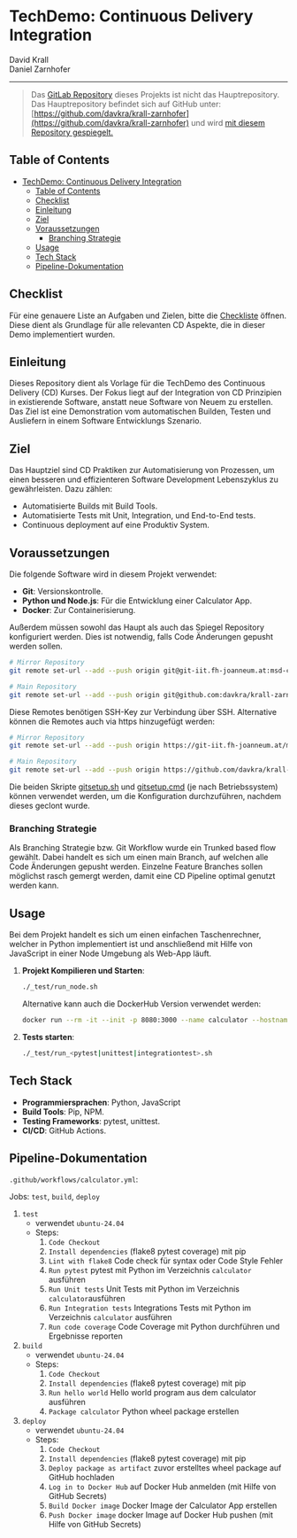 # TechDemo: Continuous Delivery Integration

David Krall  
Daniel Zarnhofer

---

> Das [GitLab Repository](https://git-iit.fh-joanneum.at/msd-contdel/techdemo-ws24/krall-zarnhofer) dieses Projekts ist nicht das Hauptrepository.  
> Das Hauptrepository befindet sich auf GitHub unter: [https://github.com/davkra/krall-zarnhofer](https://github.com/davkra/krall-zarnhofer) und wird [mit diesem Repository gespiegelt.](#voraussetzungen)

## Table of Contents

- [TechDemo: Continuous Delivery Integration](#techdemo-continuous-delivery-integration)
  - [Table of Contents](#table-of-contents)
  - [Checklist](#checklist)
  - [Einleitung](#einleitung)
  - [Ziel](#ziel)
  - [Voraussetzungen](#voraussetzungen)
    - [Branching Strategie](#branching-strategie)
  - [Usage](#usage)
  - [Tech Stack](#tech-stack)
  - [Pipeline-Dokumentation](#pipeline-dokumentation)

## Checklist

Für eine genauere Liste an Aufgaben und Zielen, bitte die [Checkliste](./CHECKLIST.md) öffnen. Diese dient als Grundlage für alle relevanten CD Aspekte, die in dieser Demo implementiert wurden.

## Einleitung

Dieses Repository dient als Vorlage für die TechDemo des Continuous Delivery (CD) Kurses. Der Fokus liegt auf der Integration von CD Prinzipien in existierende Software, anstatt neue Software von Neuem zu erstellen. Das Ziel ist eine Demonstration vom automatischen Builden, Testen und Ausliefern in einem Software Entwicklungs Szenario.

## Ziel

Das Hauptziel sind CD Praktiken zur Automatisierung von Prozessen, um einen besseren und effizienteren Software Development Lebenszyklus zu gewährleisten. Dazu zählen:

- Automatisierte Builds mit Build Tools.
- Automatisierte Tests mit Unit, Integration, und End-to-End tests.
- Continuous deployment auf eine Produktiv System.

## Voraussetzungen

Die folgende Software wird in diesem Projekt verwendet:

- **Git**: Versionskontrolle.
- **Python und Node.js**: Für die Entwicklung einer Calculator App.
- **Docker**: Zur Containerisierung.

Außerdem müssen sowohl das Haupt als auch das Spiegel Repository konfiguriert werden. Dies ist notwendig, falls Code Änderungen gepusht werden sollen.

```bash
# Mirror Repository
git remote set-url --add --push origin git@git-iit.fh-joanneum.at:msd-contdel/techdemo-ws24/krall-zarnhofer.git

# Main Repository
git remote set-url --add --push origin git@github.com:davkra/krall-zarnhofer.git
```

Diese Remotes benötigen SSH-Key zur Verbindung über SSH. Alternative können die Remotes auch via https hinzugefügt werden:

```bash
# Mirror Repository
git remote set-url --add --push origin https://git-iit.fh-joanneum.at/msd-contdel/techdemo-ws24/krall-zarnhofer.git

# Main Repository
git remote set-url --add --push origin https://github.com/davkra/krall-zarnhofer.git
```

Die beiden Skripte [gitsetup.sh](./gitsetup.sh) und [gitsetup.cmd](./gitsetup.cmd) (je nach Betriebssystem) können verwendet werden, um die Konfiguration durchzuführen, nachdem dieses geclont wurde.

### Branching Strategie

Als Branching Strategie bzw. Git Workflow wurde ein Trunked based flow gewählt. Dabei handelt es sich um einen main Branch, auf welchen alle Code Änderungen gepusht werden. Einzelne Feature Branches sollen möglichst rasch gemergt werden, damit eine CD Pipeline optimal genutzt werden kann.

## Usage

Bei dem Projekt handelt es sich um einen einfachen Taschenrechner, welcher in Python implementiert ist und anschließend mit Hilfe von JavaScript in einer Node Umgebung als Web-App läuft.

1. **Projekt Kompilieren und Starten**:

   ```bash
   ./_test/run_node.sh
   ```

   Alternative kann auch die DockerHub Version verwendet werden:

   ```bash
   docker run --rm -it --init -p 8080:3000 --name calculator --hostname calculator dkralledu/calculator sh -c 'npm start'
   ```

2. **Tests starten**:

   ```bash
   ./_test/run_<pytest|unittest|integrationtest>.sh
   ```

## Tech Stack

- **Programmiersprachen**: Python, JavaScript
- **Build Tools**: Pip, NPM.
- **Testing Frameworks**: pytest, unittest.
- **CI/CD**: GitHub Actions.

## Pipeline-Dokumentation

`.github/workflows/calculator.yml`:

Jobs: `test`, `build`, `deploy`

1. `test`
   - verwendet `ubuntu-24.04`
   - Steps:
      1. `Code Checkout`
      2. `Install dependencies` (flake8 pytest coverage) mit pip
      3. `Lint with flake8` Code check für syntax oder Code Style Fehler
      4. `Run pytest` pytest mit Python im Verzeichnis `calculator` ausführen
      5. `Run Unit tests` Unit Tests mit Python im Verzeichnis `calculator`ausführen
      6. `Run Integration tests` Integrations Tests mit Python im Verzeichnis `calculator` ausführen
      7. `Run code coverage` Code Coverage mit Python durchführen und Ergebnisse reporten
2. `build`
   - verwendet `ubuntu-24.04`
   - Steps:
      1. `Code Checkout`
      2. `Install dependencies` (flake8 pytest coverage) mit pip
      3. `Run hello world` Hello world program aus dem calculator ausführen
      4. `Package calculator` Python wheel package erstellen
3. `deploy`
   - verwendet `ubuntu-24.04`
   - Steps:
      1. `Code Checkout`
      2. `Install dependencies` (flake8 pytest coverage) mit pip
      3. `Deploy package as artifact` zuvor erstelltes wheel package auf GitHub hochladen
      4. `Log in to Docker Hub` auf Docker Hub anmelden (mit Hilfe von GitHub Secrets)
      5. `Build Docker image` Docker Image der Calculator App erstellen
      6. `Push Docker image` docker Image auf Docker Hub pushen (mit Hilfe von GitHub Secrets)
